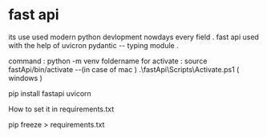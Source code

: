 # fast api 

its use used modern python devlopment nowdays every field . 
fast api used with the help of uvicron 
pydantic -- 
typing module .


command : python -m venv foldername
for activate : source  fastApi/bin/activate --(in case of mac )
                .\fastApi\Scripts\Activate.ps1 ( windows )     

pip install fastapi uvicorn                

How to set it in requirements.txt

pip freeze > requirements.txt